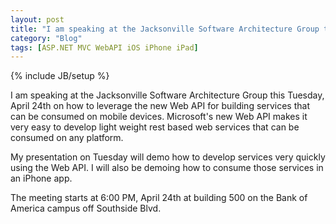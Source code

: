 ```yaml
---
layout: post
title: "I am speaking at the Jacksonville Software Architecture Group this Tuesday on developing with Web API for iOS"
category: "Blog"
tags: [ASP.NET MVC WebAPI iOS iPhone iPad]
---
```

{% include JB/setup %}

I am speaking at the Jacksonville Software Architecture Group this Tuesday, April 24th on how to leverage the new Web API for building services that can be consumed on mobile devices. Microsoft's new Web API makes it very easy to develop light weight rest based web services that can be consumed on any platform.

My presentation on Tuesday will demo how to develop services very quickly using the Web API. I will also be demoing how to consume those services in an iPhone app.

The meeting starts at 6:00 PM, April 24th at building 500 on the Bank of America campus off Southside Blvd.